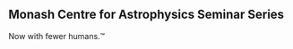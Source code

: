 Monash Centre for Astrophysics Seminar Series
---------------------------------------------

Now with fewer humans.™
